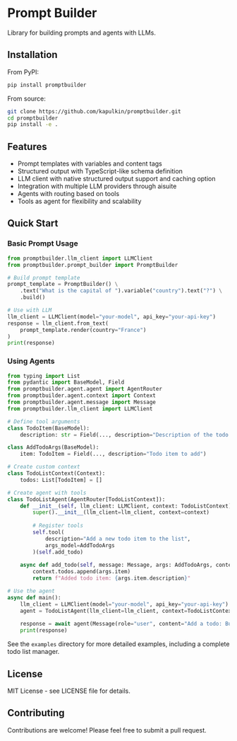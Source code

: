 # Prompt Builder

Library for building prompts and agents with LLMs.

## Installation

From PyPI:
```bash
pip install promptbuilder
```

From source:
```bash
git clone https://github.com/kapulkin/promptbuilder.git
cd promptbuilder
pip install -e .
```

## Features

- Prompt templates with variables and content tags
- Structured output with TypeScript-like schema definition
- LLM client with native structured output support and caching option
- Integration with multiple LLM providers through aisuite
- Agents with routing based on tools
- Tools as agent for flexibility and scalability

## Quick Start

### Basic Prompt Usage

```python
from promptbuilder.llm_client import LLMClient
from promptbuilder.prompt_builder import PromptBuilder

# Build prompt template
prompt_template = PromptBuilder() \
    .text("What is the capital of ").variable("country").text("?") \
    .build()

# Use with LLM
llm_client = LLMClient(model="your-model", api_key="your-api-key")
response = llm_client.from_text(
    prompt_template.render(country="France")
)
print(response)
```

### Using Agents

```python
from typing import List
from pydantic import BaseModel, Field
from promptbuilder.agent.agent import AgentRouter
from promptbuilder.agent.context import Context
from promptbuilder.agent.message import Message
from promptbuilder.llm_client import LLMClient

# Define tool arguments
class TodoItem(BaseModel):
    description: str = Field(..., description="Description of the todo item")

class AddTodoArgs(BaseModel):
    item: TodoItem = Field(..., description="Todo item to add")

# Create custom context
class TodoListContext(Context):
    todos: List[TodoItem] = []

# Create agent with tools
class TodoListAgent(AgentRouter[TodoListContext]):
    def __init__(self, llm_client: LLMClient, context: TodoListContext):
        super().__init__(llm_client=llm_client, context=context)
        
        # Register tools
        self.tool(
            description="Add a new todo item to the list",
            args_model=AddTodoArgs
        )(self.add_todo)
    
    async def add_todo(self, message: Message, args: AddTodoArgs, context: TodoListContext) -> str:
        context.todos.append(args.item)
        return f"Added todo item: {args.item.description}"

# Use the agent
async def main():
    llm_client = LLMClient(model="your-model", api_key="your-api-key")
    agent = TodoListAgent(llm_client=llm_client, context=TodoListContext())
    
    response = await agent(Message(role="user", content="Add a todo: Buy groceries"))
    print(response)

```

See the `examples` directory for more detailed examples, including a complete todo list manager.

## License

MIT License - see LICENSE file for details.

## Contributing

Contributions are welcome! Please feel free to submit a pull request.